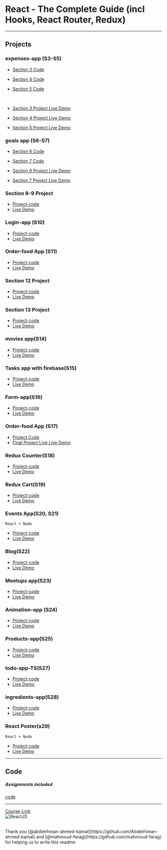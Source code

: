 # React - The Complete Guide (incl Hooks, React Router, Redux)

---

## Projects

### expenses-app (S3-S5)

- [Section 3 Code](./Projects/01-Expenses-app/S03-project)
- [Section 4 Code](./Projects/01-Expenses-app/S04-project/)
- [Section 5 Code](./Projects/01-Expenses-app/S05-project/)

  <br/>

- [Section 3 Project Live Demo](https://magnificent-dango-1b4f0b.netlify.app/)
- [Section 4 Project Live Demo](https://main--lively-truffle-bf40e4.netlify.app/)
- [Section 5 Project Live Demo](https://main--lively-truffle-bf40e4.netlify.app/)

### goals app (S6-S7)

- [Section 6 Code](./Projects/02-goals-app/S06-project/)
- [Section 7 Code](./Projects/02-goals-app/S07-project/)
  <br/>

- [Section 6 Project Live Demo](https://main--benevolent-twilight-8b94ef.netlify.app/)
- [Section 7 Project Live Demo](https://main--benevolent-twilight-8b94ef.netlify.app/)

### Section 8-9 Project

- [Project-code](./Projects/03-section-8-9-project)
- [Live Demo](https://main--quiet-cannoli-bb646e.netlify.app/)

### Login-app (S10)

- [Project-code](./Projects/04-Login-app-s10/)
- [Live Demo](https://main--merry-faloodeh-d33aba.netlify.app/)

### Order-food App (S11)

- [Project-code](./Projects/05-order-food-app/S11-project/)
- [Live Demo](https://main--curious-paletas-7320fb.netlify.app/)

### Section 12 Project

- [Project-code](./Projects/06-S12-project)
- [Live Demo](https://main--iridescent-druid-7ac1af.netlify.app/)

### Section 13 Project

- [Project-code](./Projects/07-S13-project)
- [Live Demo](https://main--animated-yeot-04c2ee.netlify.app/)

### movies app(S14)

- [Project-code](./Projects/08-movies-app)
- [Live Demo](https://main--bespoke-monstera-795aad.netlify.app/)

### Tasks app with firebase(S15)

- [Project-code](./Projects/09-task-app-firbase/)
- [Live Demo](https://main--cute-crumble-54f5c9.netlify.app/)

### Form-app(S16)

- [Project-code](./Projects/10-form-app)
- [Live Demo](https://main--whimsical-naiad-cc7991.netlify.app/)

### Order-food App (S17)

- [Project Code](./Projects/05-order-food-app/S17-project/)
- [Final Project Live Live Demo](https://main--iridescent-parfait-d5a2b5.netlify.app/)

### Redux Counter(S18)

- [Project-code](./Projects/11-redux-counter)
- [Live Demo](https://main--sunny-mandazi-728f39.netlify.app/)

### Redux Cart(S19)

- [Project-code](./Projects/12-redux-cart)
- [Live Demo](https://main--rainbow-sawine-67cd3c.netlify.app/)

### Events App(S20, S21)

`React + Node`

- [Project-code](./Projects/13-events-app)
- [Live Demo](https://admirable-clafoutis-f99a8c.netlify.app/)

### Blog(S22)

- [Project-code](./Projects/14-Blog)
- [Live Demo](https://main--boisterous-dasik-c8589b.netlify.app/)

### Meetups app(S23)

- [Project-code](./Projects/15-meetups-app)
- [Live Demo](https://main--boisterous-dasik-c8589b.netlify.app/)

### Animation-app (S24)

- [Project-code](./Projects/16-animation-app)
- [Live Demo](https://main--timely-buttercream-31f635.netlify.app/)

### Products-app(S25)

- [Project-code](./Projects/17-Products-app)
- [Live Demo](https://main--monumental-beijinho-be05dd.netlify.app/)

### todo-app-TS(S27)

- [Project-code](./Projects/18-todo-app-TS)
- [Live Demo](https://main--lively-pavlova-2f4fbb.netlify.app/)

### ingredients-app(S28)

- [Project-code](./Projects/19-ingredients-app/)
- [Live Demo]()

### React Poster(s29)

`React + Node`

- [Project-code](./Projects/20-react-poster/)
- [Live Demo]()

---

## Code

##### Assignments included

[code](Code)

---

[Course-Link](https://www.udemy.com/course/react-the-complete-guide-incl-redux/)<br>
![ReactJS](https://github.com/Abu-ellil/Kalbonyan-Elmarsos/assets/94858304/75abc427-05cf-42f9-bb9c-124cb09cf5d3)

<br>
Thank you [@abdelrhman-ahmed-kamal](https://github.com/Abdelrhman-ahmed-kamal) and [@mahmoud-farag](https://github.com/mahmoud-farag) for helping us to write this readme
